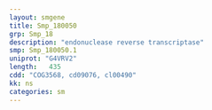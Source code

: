 ```yaml
---
layout: smgene
title: Smp_180050
grp: Smp_18
description: "endonuclease reverse transcriptase"
smp: Smp_180050.1
uniprot: "G4VRV2"
length:   435
cdd: "COG3568, cd09076, cl00490"
kk: ns
categories: sm
---
```

